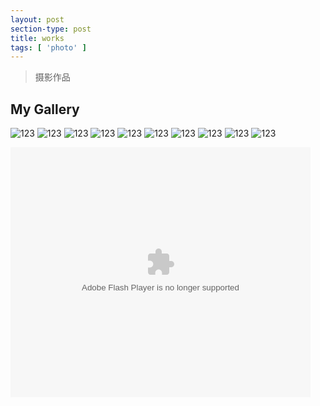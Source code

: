 ```yaml
---
layout: post
section-type: post
title: works
tags: [ 'photo' ]
---
```

>摄影作品

## My Gallery 

![123](/img/posts/2/1.jpg)
![123](/img/posts/2/2.jpg)
![123](/img/posts/2/3.jpg)
![123](/img/posts/2/4.jpg)
![123](/img/posts/2/5.jpg)
![123](/img/posts/2/6.jpg)
![123](/img/posts/2/7.jpg)
![123](/img/posts/2/8.jpg)
![123](/img/posts/2/9.jpg)
![123](/img/posts/2/10.jpg)

<embed src="http://player.youku.com/player.php/sid/XMTQ4OTY2MzM4MA==/v.swf" width="480" height="400" type="application/x-shockwave-flash"> </embed>